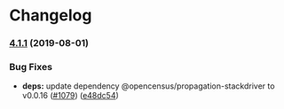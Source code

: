 # Changelog

### [4.1.1](https://www.github.com/googleapis/cloud-trace-nodejs/compare/v4.1.0...v4.1.1) (2019-08-01)


### Bug Fixes

* **deps:** update dependency @opencensus/propagation-stackdriver to v0.0.16 ([#1079](https://www.github.com/googleapis/cloud-trace-nodejs/issues/1079)) ([e48dc54](https://www.github.com/googleapis/cloud-trace-nodejs/commit/e48dc54))
